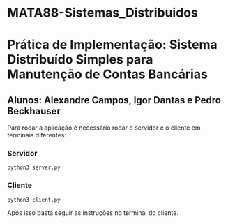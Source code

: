 # MATA88-Sistemas_Distribuidos

# Prática de Implementação: Sistema Distribuído Simples para Manutenção de Contas Bancárias

## Alunos: Alexandre Campos, Igor Dantas e Pedro Beckhauser

Para rodar a aplicação é necessário rodar o servidor e o cliente em terminais diferentes:

### Servidor

```
python3 server.py
```

### Cliente

```
python3 client.py
```

Após isso basta seguir as instruções no terminal do cliente.
